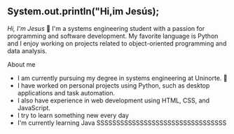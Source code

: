 ## System.out.println("Hi,im Jesús);

*Hi, I'm Jesus* 👋
I'm a systems engineering student with a passion for programming and software development. My favorite language is Python and I enjoy working on projects related to object-oriented programming and data analysis.

About me
* I am currently pursuing my degree in systems engineering at Uninorte. :school_satchel:
* I have worked on personal projects using Python, such as desktop applications and task automation.
* I also have experience in web development using HTML, CSS, and JavaScript.
* I try to learn something new every day 
* I'm currently learning Java 
SSSSSSSSSSSSSSSSSSSSSSSSSSSSSSSSS
